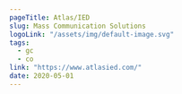 ```yaml
---
pageTitle: Atlas/IED
slug: Mass Communication Solutions
logoLink: "/assets/img/default-image.svg"
tags:
  - gc
  - co
link: "https://www.atlasied.com/"
date: 2020-05-01
---
```

